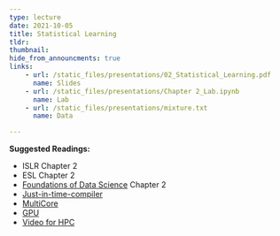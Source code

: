 ```yaml
---
type: lecture
date: 2021-10-05
title: Statistical Learning
tldr: 
thumbnail: 
hide_from_announcments: true
links: 
    - url: /static_files/presentations/02_Statistical_Learning.pdf
      name: Slides
    - url: /static_files/presentations/Chapter 2_Lab.ipynb
      name: Lab
    - url: /static_files/presentations/mixture.txt
      name: Data

---
```

**Suggested Readings:**
- ISLR Chapter 2
- ESL Chapter 2
- [Foundations of Data Science](https://www.cs.cornell.edu/jeh/book%20no%20so;utions%20March%202019.pdf) Chapter 2
- [Just-in-time-compiler](/nsysu-math524/static_files/presentations/Just-in-time-compiler.ipynb)
- [MultiCore](/nsysu-math524/static_files/presentations/MultiCore.ipynb)
- [GPU](/nsysu-math524/static_files/presentations/GPU.ipynb)
- [Video for HPC](https://www.youtube.com/playlist?list=PLHNZtBNWQ-87x20x0lTo26AJiCOUJ8YqP)

